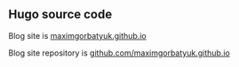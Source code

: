 ## Hugo source code

Blog site is [maximgorbatyuk.github.io](https://maximgorbatyuk.github.io/)

Blog site repository is [github.com/maximgorbatyuk.github.io](https://github.com/maximgorbatyuk/maximgorbatyuk.github.io)